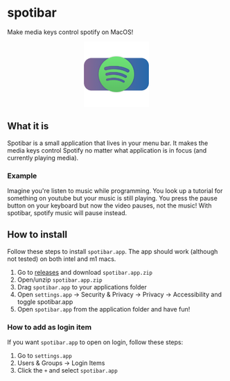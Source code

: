 # spotibar
Make media keys control spotify on MacOS!

<p align="center">
  <img src="https://github.com/mebn/spotibar/blob/main/spotibar/Assets.xcassets/AppIcon.appiconset/1024x1024.png" width="150">
</p>
  
## What it is
Spotibar is a small application that lives in your menu bar. It makes the media keys control Spotify no matter what application is in focus (and currently playing media).

### Example
Imagine you're listen to music while programming. You look up a tutorial for something on youtube but your music is still playing. You press the pause button on your keyboard but now the video pauses, not the music! With spotibar, spotify music will pause instead.

## How to install
Follow these steps to install `spotibar.app`. The app should work (although not tested) on both intel and m1 macs.

1. Go to [releases](https://github.com/mebn/spotibar/releases/latest) and download `spotibar.app.zip`
1. Open/unzip `spotibar.app.zip`
1. Drag `spotibar.app` to your applications folder
1. Open `settings.app` -> Security & Privacy -> Privacy -> Accessibility and toggle spotibar.app
1. Open `spotibar.app` from the application folder and have fun!

### How to add as login item
If you want `spotibar.app` to open on login, follow these steps:

1. Go to `settings.app`
1. Users & Groups -> Login Items
1. Click the `+` and select `spotibar.app`
